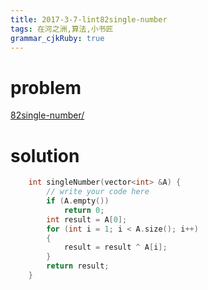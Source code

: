 ```yaml
---
title: 2017-3-7-lint82single-number
tags: 在河之洲,算法,小书匠
grammar_cjkRuby: true
---
```



# problem
[82single-number/](http://www.lintcode.com/en/problem/single-number/)

# solution 

```cpp
    int singleNumber(vector<int> &A) {
        // write your code here
        if (A.empty())
            return 0;
        int result = A[0];
        for (int i = 1; i < A.size(); i++)
        {
            result = result ^ A[i];
        }
        return result;
    }
```